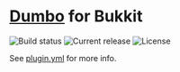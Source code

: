 # [Dumbo](https://github.com/sweepyoface/dumbo) for Bukkit
![Build status](https://api.travis-ci.org/sweepyoface/dumbo-bukkit.svg?branch=master)
![Current release](https://img.shields.io/github/release/sweepyoface/dumbo-bukkit.svg)
![License](https://img.shields.io/packagist/l/sweepyoface/dumbo-bukkit.svg)

See [plugin.yml](https://github.com/sweepyoface/dumbo-bukkit/blob/master/plugin.yml) for more info.
